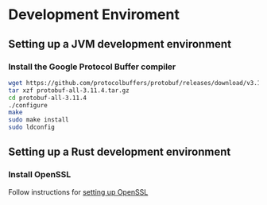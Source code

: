 # Development Enviroment

## Setting up a JVM development environment

### Install the Google Protocol Buffer compiler

```bash
wget https://github.com/protocolbuffers/protobuf/releases/download/v3.11.4/protobuf-all-3.11.4.tar.gz
tar xzf protobuf-all-3.11.4.tar.gz
cd protobuf-all-3.11.4
./configure
make
sudo make install
sudo ldconfig
```

## Setting up a Rust development environment

### Install OpenSSL

Follow instructions for [setting up OpenSSL](https://docs.rs/openssl/0.10.28/openssl/)






